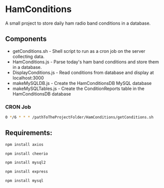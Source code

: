 # HamConditions
A small project to store daily ham radio band conditions in a database.

## Components
- getConditions.sh - Shell script to run as a cron job on the server collecting data.
- HamConditions.js - Parse today's ham band conditions and store them in a database.
- DisplayConditions.js - Read conditions from database and display at localhost:3000
- makeMySQLDB.js - Create the HamConditionsDB MySQL database
- makeMySQLTables.js - Create the ConditionReports table in the HamConditionsDB database

### CRON Job
```sh
0 */6 * * * /pathToTheProjectFolder/HamConditions/getConditions.sh
```

## Requirements:
```sh
npm install axios
```

```sh
npm install cheerio
```

```sh
npm install mysql2
```

```sh
npm install express
```

```sh
npm install mysql
```
